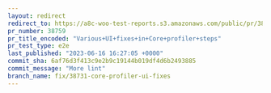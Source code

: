 ```yaml
---
layout: redirect
redirect_to: https://a8c-woo-test-reports.s3.amazonaws.com/public/pr/38759/e2e/index.html
pr_number: 38759
pr_title_encoded: "Various+UI+fixes+in+Core+profiler+steps"
pr_test_type: e2e
last_published: "2023-06-16 16:27:05 +0000"
commit_sha: 6af76d3f413c9e2b9c19144b019df4d6b2493885
commit_message: "More lint"
branch_name: fix/38731-core-profiler-ui-fixes
---
```

